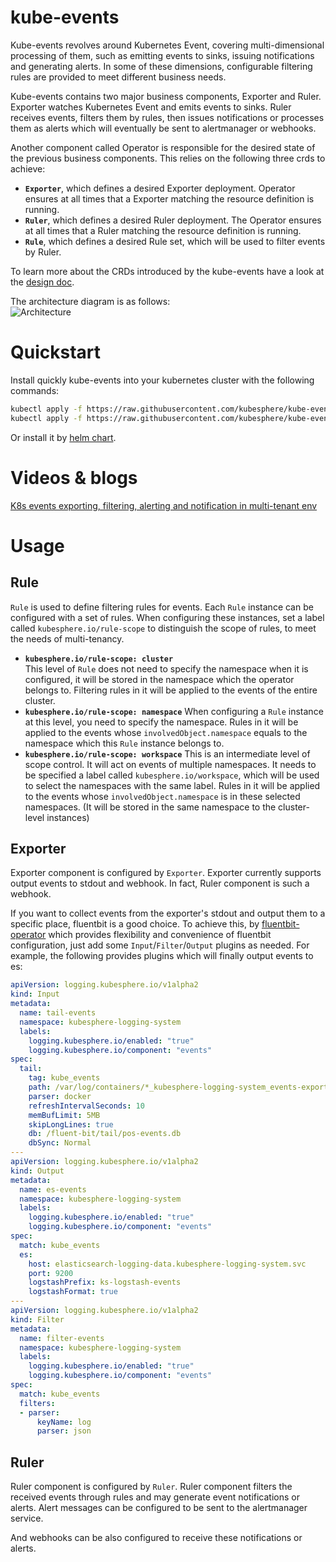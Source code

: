 # kube-events

Kube-events revolves around Kubernetes Event, covering multi-dimensional processing of them, such as emitting events to sinks, issuing notifications and generating alerts. In some of these dimensions, configurable filtering rules are provided to meet different business needs.

Kube-events contains two major business components, Exporter and Ruler. Exporter watches Kubernetes Event and emits events to sinks. Ruler receives events, filters them by rules, then issues notifications or processes them as alerts which will eventually be sent to alertmanager or webhooks. 

Another component called Operator is responsible for the desired state of the previous business components. This relies on the following three crds to achieve:
- **`Exporter`**, which defines a desired Exporter deployment. Operator ensures at all times that a Exporter matching the resource definition is running.
- **`Ruler`**, which defines a desired Ruler deployment. The Operator ensures at all times that a Ruler matching the resource definition is running.
- **`Rule`**, which defines a desired Rule set, which will be used to filter events by Ruler. 

To learn more about the CRDs introduced by the kube-events have a look at the [design doc](doc/api.md).

The architecture diagram is as follows:  
![Architecture](doc/images/architecture.png)

# Quickstart

Install quickly kube-events into your kubernetes cluster with the following commands:
```bash
kubectl apply -f https://raw.githubusercontent.com/kubesphere/kube-events/master/config/bundle.yaml
kubectl apply -f https://raw.githubusercontent.com/kubesphere/kube-events/master/config/crs/bundle.yaml
```

Or install it  by [helm chart](./helm/README.md).

# Videos & blogs
[K8s events exporting, filtering, alerting and notification in multi-tenant env](https://v.qq.com/x/page/v3130vg5lme.html)

# Usage

## Rule

`Rule` is used to define filtering rules for events. Each `Rule` instance can be configured with a set of rules. When configuring these instances, set a label called `kubesphere.io/rule-scope` to distinguish the scope of rules, to meet the needs of multi-tenancy.
- **`kubesphere.io/rule-scope: cluster`**  
This level of `Rule` does not need to specify the namespace when it is configured, it will be stored in the namespace which the operator belongs to. Filtering rules in it will be applied to the events of the entire cluster.
- **`kubesphere.io/rule-scope: namespace`**
When configuring a `Rule` instance at this level, you need to specify the namespace. Rules in it will be applied to the events whose `involvedObject.namespace` equals to the namespace which this `Rule` instance belongs to.
- **`kubesphere.io/rule-scope: workspace`**
This is an intermediate level of scope control. It will act on events of multiple namespaces. It needs to be specified a label called `kubesphere.io/workspace`, which will be used to select the namespaces with the same label. Rules in it will be applied to the events whose `involvedObject.namespace` is in these selected namespaces. (It will be stored in the same namespace to the cluster-level instances)

## Exporter

Exporter component is configured by `Exporter`. Exporter currently supports output events to stdout and webhook. In fact, Ruler component is such a webhook.

If you want to collect events from the exporter's stdout and output them to a specific place, fluentbit is a good choice. To achieve this, by [fluentbit-operator](https://github.com/kubesphere/fluentbit-operator) which provides flexibility and convenience of fluentbit configuration, just add some `Input`/`Filter`/`Output` plugins as needed. For example, the following provides plugins which will finally output events to es: 
```yaml
apiVersion: logging.kubesphere.io/v1alpha2
kind: Input
metadata:
  name: tail-events
  namespace: kubesphere-logging-system
  labels:
    logging.kubesphere.io/enabled: "true"
    logging.kubesphere.io/component: "events"
spec:
  tail:
    tag: kube_events
    path: /var/log/containers/*_kubesphere-logging-system_events-exporter*.log
    parser: docker
    refreshIntervalSeconds: 10
    memBufLimit: 5MB
    skipLongLines: true
    db: /fluent-bit/tail/pos-events.db
    dbSync: Normal
---
apiVersion: logging.kubesphere.io/v1alpha2
kind: Output
metadata:
  name: es-events
  namespace: kubesphere-logging-system
  labels:
    logging.kubesphere.io/enabled: "true"
    logging.kubesphere.io/component: "events"
spec:
  match: kube_events
  es:
    host: elasticsearch-logging-data.kubesphere-logging-system.svc
    port: 9200
    logstashPrefix: ks-logstash-events
    logstashFormat: true
---
apiVersion: logging.kubesphere.io/v1alpha2
kind: Filter
metadata:
  name: filter-events
  namespace: kubesphere-logging-system
  labels:
    logging.kubesphere.io/enabled: "true"
    logging.kubesphere.io/component: "events"
spec:
  match: kube_events
  filters:
  - parser:
      keyName: log
      parser: json
```

## Ruler

Ruler component is configured by `Ruler`. Ruler component filters the received events through rules and may generate event notifications or alerts. Alert messages can be configured to be sent to the alertmanager service.

And webhooks can be also configured to receive these notifications or alerts.